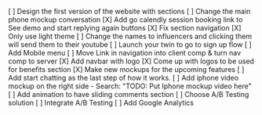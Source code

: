 [ ] Design the first version of the website with sections
  [ ] Change the main phone mockup conversation
  [X] Add go calendly session booking link to See demo and start replying again buttons
  [X] Fix section navigation
  [X] Only use light theme
  [ ] Change the names to influencers and clicking them will send them to their youtube
  [ ] Launch your twin to go to sign up flow
  [ ] Add Mobile menu
  [ ] Move Link in navigation into client comp & turn nav comp to server
  [X] Add navbar with logo
  [X] Come up with logos to be used for benefits section
  [X] Make new mockups for the upcoming features
[ ] Add start chatting as the last step of how it works.
[ ] Add iphone video mockup on the right side - Search: "TODO: Put Iphone mockup video here"
[ ] Add animation to have sliding comments section
[ ] Choose A/B Testing solution
[ ] Integrate A/B Testing
[ ] Add Google Analytics
